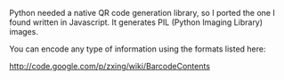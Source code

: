 Python needed a native QR code generation library, so I ported the one I found written in Javascript. It generates PIL (Python Imaging Library) images.

You can encode any type of information using the formats listed here:

http://code.google.com/p/zxing/wiki/BarcodeContents
